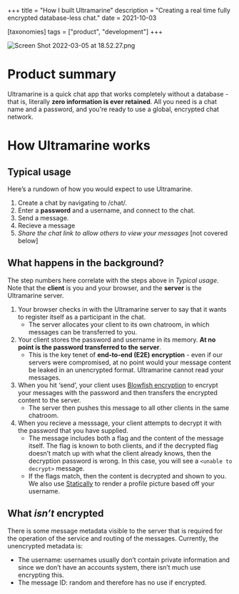 +++
title = "How I built Ultramarine"
description = "Creating a real time fully encrypted database-less chat."
date = 2021-10-03

[taxonomies]
tags = ["product", "development"]
+++

![Screen Shot 2022-03-05 at 18.52.27.png](Screen_Shot_2022-03-05_at_18.52.27.png)

# Product summary

Ultramarine is a quick chat app that works completely without a database - that is, literally **zero information is ever retained**. All you need is a chat name and a password, and you're ready to use a global, encrypted chat network.

# How Ultramarine works

## Typical usage

Here’s a rundown of how you would expect to use Ultramarine.

1. Create a chat by navigating to /chat/<your chat name>.
2. Enter a **password** and a username, and connect to the chat.
3. Send a message.
4. Recieve a message
5. *Share the chat link to allow others to view your messages* [not covered below]

## What happens in the background?

The step numbers here correlate with the steps above in *Typical usage*. Note that the **client** is you and your browser, and the **server** is the Ultramarine server.

1. Your browser checks in with the Ultramarine server to say that it wants to register itself as a participant in the chat.
    - The server allocates your client to its own chatroom, in which messages can be transferred to you.
2. Your client stores the password and username in its memory. **At no point is the password transferred to the server**.
    - This is the key tenet of **end-to-end (E2E) encryption** - even if our servers were compromised, at no point would your message content be leaked in an unencrypted format. Ultramarine cannot read your messages.
3. When you hit ‘send’, your client uses [Blowfish encryption](https://en.wikipedia.org/wiki/Blowfish_(cipher)) to encrypt your messages with the password and then transfers the encrypted content to the server.
    - The server then pushes this message to all other clients in the same chatroom.
4. When you recieve a messsage, your client attempts to decrypt it with the password that you have supplied.
    - The message includes both a flag and the content of the message itself. The flag is known to both clients, and if the decrypted flag doesn’t match up with what the client already knows, then the decryption password is wrong. In this case, you will see a `<unable to decrypt>` message.
    - If the flags match, then the content is decrypted and shown to you. We also use [Statically](https://statically.io/) to render a profile picture based off your username.

## What *isn’t* encrypted

There is some message metadata visible to the server that is required for the operation of the service and routing of the messages. Currently, the unencrypted metadata is:

- The username: usernames usually don’t contain private information and since we don’t have an accounts system, there isn’t much use encrypting this.
- The message ID: random and therefore has no use if encrypted.